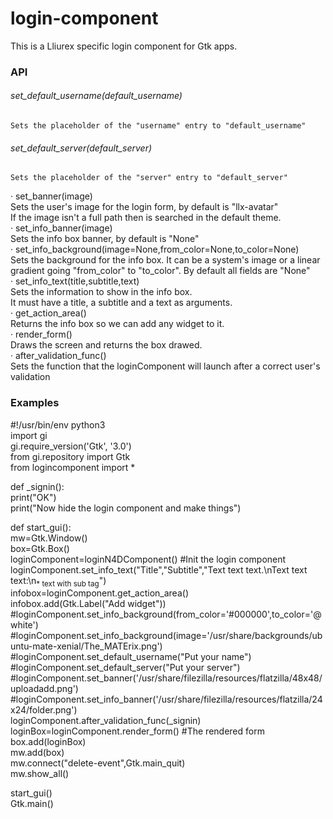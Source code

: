 # login-component  
This is a Lliurex specific login component for Gtk apps.  
### API  
###### set_default_username(default_username)  
	Sets the placeholder of the "username" entry to "default_username"  
###### set_default_server(default_server)  
	Sets the placeholder of the "server" entry to "default_server"  
· set_banner(image)  
	Sets the user's image for the login form, by default is "llx-avatar"  
	If the image isn't a full path then is searched in the default theme.  
· set_info_banner(image)  
	Sets the info box banner, by default is "None"  
· set_info_background(image=None,from_color=None,to_color=None)  
	Sets the background for the info box. It can be a system's image or a linear gradient going "from_color" to "to_color". By default all fields are "None"  
· set_info_text(title,subtitle,text)  
	Sets the information to show in the info box.  
	It must have a title, a subtitle and a text as arguments.  
· get_action_area()  
	Returns the info box so we can add any widget to it.  
· render_form()  
	Draws the screen and returns the box drawed.  
· after_validation_func()  
	Sets the function that the loginComponent will launch after a correct user's validation  
  
### Examples  
  
#!/usr/bin/env python3  
import gi  
gi.require_version('Gtk', '3.0')  
from gi.repository import Gtk  
from logincomponent import *  
  
def _signin():  
	print("OK")  
	print("Now hide the login component and make things")  
  
  
def start_gui():  
	mw=Gtk.Window()  
	box=Gtk.Box()  
	loginComponent=loginN4DComponent() #Init the login component  
	loginComponent.set_info_text("Title","Subtitle","Text text text.\nText text text:\n<sub>* text with sub tag</sub>")  
	infobox=loginComponent.get_action_area()  
	infobox.add(Gtk.Label("Add widget"))  
	#loginComponent.set_info_background(from_color='#000000',to_color='@white')  
	#loginComponent.set_info_background(image='/usr/share/backgrounds/ubuntu-mate-xenial/The_MATErix.png')  
	#loginComponent.set_default_username("Put your name")  
	#loginComponent.set_default_server("Put your server")  
	#loginComponent.set_banner('/usr/share/filezilla/resources/flatzilla/48x48/uploadadd.png')  
	#loginComponent.set_info_banner('/usr/share/filezilla/resources/flatzilla/24x24/folder.png')  
	loginComponent.after_validation_func(_signin)  
	loginBox=loginComponent.render_form() #The rendered form  
	box.add(loginBox)  
	mw.add(box)  
	mw.connect("delete-event",Gtk.main_quit)  
	mw.show_all()  
  
start_gui()  
Gtk.main()  
